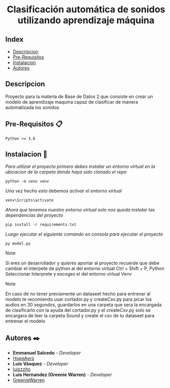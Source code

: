 # <center>Clasificación automática de sonidos utilizando aprendizaje máquina</center>

## Index

- [Descripcion](#descripcion)
- [Pre-Requisitos](#pre-requisitos-📋)
- [Instalacion](#instalacion-🔧)
- [Autores](#autores-✒️)

## Descripcion

Proyecto para la materia de Base de Datos 2 que consiste en crear un modelo de aprendizaje maquina capaz de clasificar de manera automatizada los sonidos

## Pre-Requisitos 📋

```
Python >= 3.6
```

## Instalacion 🔧

_Para utilizar el proyecto primero debes instalar un entorno virtual en la ubicacion de la carpeta donde haya sido clonado el repo_

```
python -m venv venv
```

_Una vez hecho esto debemos activar el entorno virtual_

```
venv\Scripts\activate
```

_Ahora que tenemos nuestro entorno virtual solo nos queda instalar las dependencias del proyecto_

```
pip install -r requirements.txt
```

_Luego ejecutar el siguiente comando en consola para ejecutar el proyecto_

```
py model.py
```

> [!NOTE]  
> Si eres un desarrollador y quieres aportar al proyecto recuerde que debe cambiar el interpete de python al del entorno virtual Ctrl + Shift + P,  Python Seleccionar Interprete y escoges el del entorno virtual Venv

> [!NOTE]
> En caso de no tener previamente un dataseet hecho para entrenar al modelo te recomiendo usar cortador.py y createCsv.py para picar los audios en 30 segundos, guardarlos en una carpeta que sera la encargada de clasificarlo con la ayuda del cortador.py y el createCsv.py solo se encargara de leer la carpeta Sound y create el csv de tu dataseet para entrenar el modelo

## Autores ✒️

- **Emmanuel Salcedo** - _Developer_
- [HopeAero](https://github.com/HopeAero)
- **Luis Vásquez** - _Developer_
- [luizzzito](https://github.com/luizzzito)
- **Luis Hernandez (Greenie Warren)** - _Developer_
- [GreenieWarren](https://github.com/GreenieWarren)
